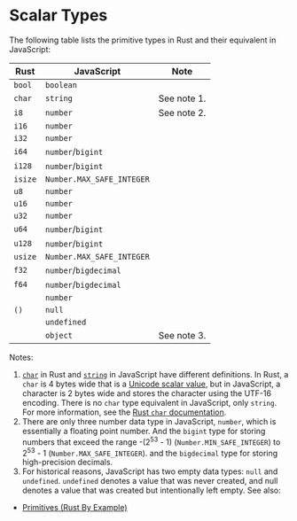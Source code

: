 # Scalar Types

The following table lists the primitive types in Rust and their equivalent in JavaScript:

| Rust    | JavaScript                | Note        |
| ------- | ------------------------- | ----------- |
| `bool`  | `boolean`                 |             |
| `char`  | `string`                  | See note 1. |
| `i8`    | `number`                  | See note 2. |
| `i16`   | `number`                  |             |
| `i32`   | `number`                  |             |
| `i64`   | `number`/`bigint`         |             |
| `i128`  | `number`/`bigint`         |             |
| `isize` | `Number.MAX_SAFE_INTEGER` |             |
| `u8`    | `number`                  |             |
| `u16`   | `number`                  |             |
| `u32`   | `number`                  |             |
| `u64`   | `number`/`bigint`         |             |
| `u128`  | `number`/`bigint`         |             |
| `usize` | `Number.MAX_SAFE_INTEGER` |             |
| `f32`   | `number`/`bigdecimal`     |             |
| `f64`   | `number`/`bigdecimal`     |             |
|         | `number`                  |             |
| `()`    | `null`                    |             |
|         | `undefined`               |             |
|         | `object`                  | See note 3. |

Notes:

1. [`char`][char.rs] in Rust and [`string`][string.js] in JavaScript have different    definitions. In Rust, a `char` is 4 bytes wide that is a [Unicode scalar    value], but in JavaScript, a character is 2 bytes wide and stores the character    using the UTF-16 encoding. There is no `char` type equivalent in JavaScript, only `string`. For more information, see the [Rust `char`    documentation][char.rs].  
2.  There are only three number data type in JavaScript, `number`, which is essentially a floating point number. And the `bigint` type for storing numbers that exceed the range -(2<sup>53</sup> - 1) (`Number.MIN_SAFE_INTEGER`) to 2<sup>53</sup> - 1 (`Number.MAX_SAFE_INTEGER`). and the `bigdecimal` type for storing high-precision decimals.  
3. For historical reasons, JavaScript has two empty data types: `null` and `undefined`. `undefined` denotes a value that was never created, and null denotes a value that was created but intentionally left empty. 
See also:

- [Primitives (Rust By Example)][primitives.rs]

[string.js]: https://developer.mozilla.org/en-US/docs/Web/JavaScript/Data_structures#string_type
[char.rs]: https://doc.rust-lang.org/std/primitive.char.html
[Unicode scalar value]: https://www.unicode.org/glossary/#unicode_scalar_value
[primitives.rs]: https://doc.rust-lang.org/rust-by-example/primitives.html
